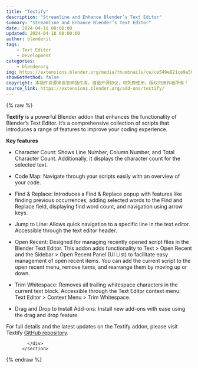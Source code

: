 ```yaml
---
title: "Textify"
description: "Streamline and Enhance Blender’s Text Editor"
summary: "Streamline and Enhance Blender’s Text Editor"
date: 2024-04-18 00:00:00
updated: 2024-04-18 00:00:00
author: blenderit
tags: 
    - Text Editor
    - Development
categories:
    - blenderorg
img: https://extensions.blender.org/media/thumbnails/ce/ce549e821ce9a5907b91a1d68163b6aa8afac9d6ea8c1974449729ee0dea59a1_640x360.webp
showGetMethod: false
copyright: 本插件资源来自官网插件库，遵循开源协议，可免费使用，版权归原作者所有！
source_link: https://extensions.blender.org/add-ons/textify/
---
```


{% raw %}
<section id="about" class="mt-3">
            <div class="box style-rich-text">
              <p><strong>Textify</strong> is a powerful Blender addon that enhances the functionality of Blender’s Text Editor. It’s a comprehensive collection of scripts that introduces a range of features to improve your coding experience.</p>
<p><strong>Key features</strong></p>
<ul>
<li><p>Character Count: Shows Line Number, Column Number, and Total Character Count. Additionally, it displays the character count for the selected text.</p>
</li>
<li><p>Code Map: Navigate through your scripts easily with an overview of your code.</p>
</li>
<li><p>Find &amp; Replace: Introduces a Find &amp; Replace popup with features like finding previous occurrences, adding selected words to the Find and Replace field, displaying find word count, and navigation using arrow keys.</p>
</li>
<li><p>Jump to Line: Allows quick navigation to a specific line in the text editor. Accessible through the text editor header.</p>
</li>
<li><p>Open Recent: Designed for managing recently opened script files in the Blender Text Editor. This addon adds functionality to Text &gt; Open Recent and the Sidebar &gt; Open Recent Panel (UI List) to facilitate easy management of open recent items. You can add the current script to the open recent menu, remove items, and rearrange them by moving up or down.</p>
</li>
<li><p>Trim Whitespace: Removes all trailing whitespace characters in the current text block. Accessible through the Text Editor context menu: Text Editor &gt; Context Menu &gt; Trim Whitespace.</p>
</li>
<li><p>Drag and Drop to Install Add-ons: Install new add-ons with ease using the drag and drop feature.</p>
</li>
</ul>
<p>For full details and the latest updates on the Textify addon, please visit Textify <a rel="nofollow noopener noreferrer external" target="_blank" href="https://github.com/Jishnu-jithu/text-editor-addons">GitHub repository</a>.</p>

            </div>
          </section>
<div style="display: none">blenderorg</div>
{% endraw %}